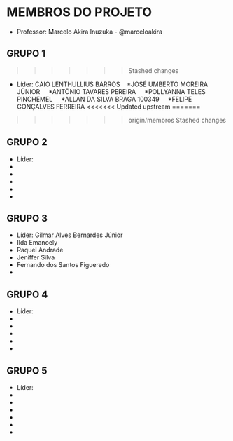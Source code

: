 MEMBROS DO PROJETO
==================

* Professor: Marcelo Akira Inuzuka - @marceloakira

GRUPO 1
-------
>>>>>>> Stashed changes
* Líder: CAIO LENTHULLIUS BARROS
    *JOSÉ UMBERTO MOREIRA JÚNIOR
    *ANTÔNIO TAVARES PEREIRA
    *POLLYANNA TELES PINCHEMEL
    *ALLAN DA SILVA BRAGA 100349
    *FELIPE GONÇALVES FERREIRA
<<<<<<< Updated upstream
=======
>>>>>>> origin/membros
>>>>>>> Stashed changes

GRUPO 2
-------
* Líder: 
* 
* 
* 
* 
*

GRUPO 3
-------
* Líder: Gilmar Alves Bernardes Júnior
* Ilda Emanoely
* Raquel Andrade
* Jeniffer Silva
* Fernando dos Santos Figueredo
*


GRUPO 4
-------
* Líder: 
* 
* 
* 
* 
*

GRUPO 5
-------
* Líder: 
* 
* 
* 
* 
*
*
